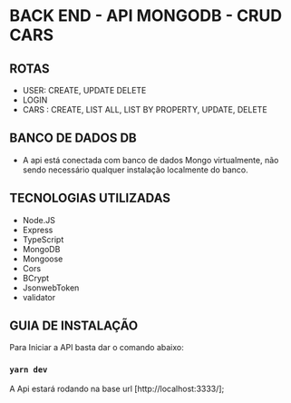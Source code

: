 # BACK END - API MONGODB - CRUD CARS

## ROTAS

- USER: CREATE, UPDATE DELETE
- LOGIN
- CARS : CREATE, LIST ALL, LIST BY PROPERTY, UPDATE, DELETE

## BANCO DE DADOS DB

- A api está conectada com banco de dados Mongo virtualmente, não sendo necessário qualquer instalação localmente do banco.

## TECNOLOGIAS UTILIZADAS

- Node.JS
- Express
- TypeScript
- MongoDB
- Mongoose
- Cors
- BCrypt
- JsonwebToken
- validator

## GUIA DE INSTALAÇÃO

Para Iniciar a API basta dar o comando abaixo:

### `yarn dev`

A Api estará rodando na base url [http://localhost:3333/];
